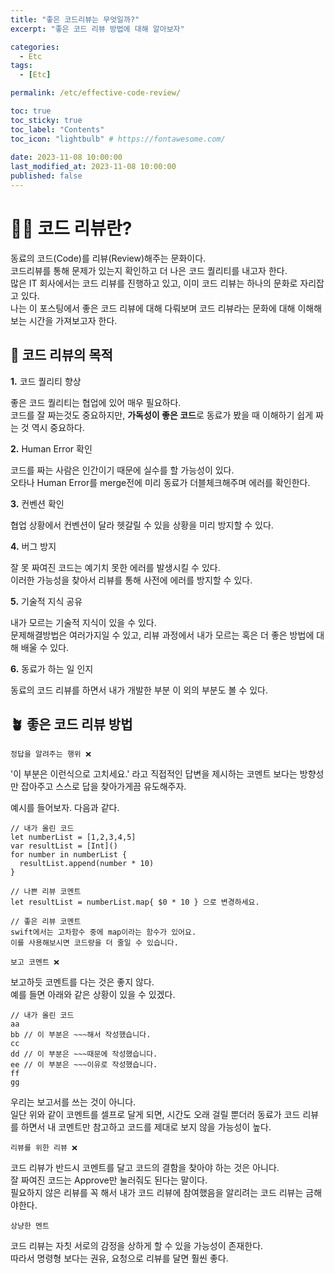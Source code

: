 ```yaml
---
title: "좋은 코드리뷰는 무엇일까?"
excerpt: "좋은 코드 리뷰 방법에 대해 알아보자"

categories:
  - Etc
tags:
  - [Etc]

permalink: /etc/effective-code-review/

toc: true
toc_sticky: true
toc_label: "Contents"
toc_icon: "lightbulb" # https://fontawesome.com/
 
date: 2023-11-08 10:00:00
last_modified_at: 2023-11-08 10:00:00
published: false
---  
```


# 🧑‍💻 코드 리뷰란? 

동료의 코드(Code)를 리뷰(Review)해주는 문화이다.  
코드리뷰를 통해 문제가 있는지 확인하고 더 나은 코드 퀄리티를 내고자 한다.  
많은 IT 회사에서는 코드 리뷰를 진행하고 있고, 이미 코드 리뷰는 하나의 문화로 자리잡고 있다.  
나는 이 포스팅에서 좋은 코드 리뷰에 대해 다뤄보며 코드 리뷰라는 문화에 대해 이해해보는 시간을 가져보고자 한다.  

## 🤖 코드 리뷰의 목적

**1.** 코드 퀄리티 향상  

좋은 코드 퀄리티는 협업에 있어 매우 필요하다.  
코드를 잘 짜는것도 중요하지만, **가독성이 좋은 코드**로 동료가 봤을 때 이해하기 쉽게 짜는 것 역시 중요하다.  

**2.** Human Error 확인  

코드를 짜는 사람은 인간이기 때문에 실수를 할 가능성이 있다.  
오타나 Human Error를 merge전에 미리 동료가 더블체크해주며 에러를 확인한다.   

**3.** 컨벤션 확인  

협업 상황에서 컨벤션이 달라 헷갈릴 수 있을 상황을 미리 방지할 수 있다.  

**4.** 버그 방지  

잘 못 짜여진 코드는 예기치 못한 에러를 발생시킬 수 있다.  
이러한 가능성을 찾아서 리뷰를 통해 사전에 에러를 방지할 수 있다.  

**5.** 기술적 지식 공유  

내가 모르는 기술적 지식이 있을 수 있다.  
문제해결방법은 여러가지일 수 있고, 리뷰 과정에서 내가 모르는 혹은 더 좋은 방법에 대해 배울 수 있다.   

**6.** 동료가 하는 일 인지  

동료의 코드 리뷰를 하면서 내가 개발한 부분 이 외의 부분도 볼 수 있다.  

## 🪴 좋은 코드 리뷰 방법  

`정답을 알려주는 행위 ❌`  

'이 부분은 이런식으로 고치세요.' 라고 직접적인 답변을 제시하는 코멘트 보다는 방향성만 잡아주고 스스로 답을 찾아가게끔 유도해주자.  

예시를 들어보자. 다음과 같다.  

```  
// 내가 올린 코드
let numberList = [1,2,3,4,5]  
var resultList = [Int]()  
for number in numberList {
  resultList.append(number * 10)
}
```  

```
// 나쁜 리뷰 코멘트  
let resultList = numberList.map{ $0 * 10 } 으로 변경하세요.  

// 좋은 리뷰 코멘트  
swift에서는 고차함수 중에 map이라는 함수가 있어요.  
이를 사용해보시면 코드량을 더 줄일 수 있습니다.  
```  

`보고 코멘트 ❌`  

보고하듯 코멘트를 다는 것은 좋지 않다.  
예를 들면 아래와 같은 상황이 있을 수 있겠다.  

```
// 내가 올린 코드  
aa
bb // 이 부분은 ~~~해서 작성했습니다.  
cc
dd // 이 부분은 ~~~때문에 작성했습니다.  
ee // 이 부분은 ~~~이유로 작성했습니다.  
ff
gg
```  

우리는 보고서를 쓰는 것이 아니다.  
일단 위와 같이 코멘트를 셀프로 달게 되면, 시간도 오래 걸릴 뿐더러 동료가 코드 리뷰를 하면서 내 코멘트만 참고하고 코드를 제대로 보지 않을 가능성이 높다.  

`리뷰를 위한 리뷰 ❌`  

코드 리뷰가 반드시 코멘트를 달고 코드의 결함을 찾아야 하는 것은 아니다.  
잘 짜여진 코드는 Approve만 눌러줘도 된다는 말이다.  
필요하지 않은 리뷰를 꼭 해서 내가 코드 리뷰에 참여했음을 알리려는 코드 리뷰는 금해야한다.  

`상냥한 멘트`   

코드 리뷰는 자칫 서로의 감정을 상하게 할 수 있을 가능성이 존재한다.  
따라서 명령형 보다는 권유, 요청으로 리뷰를 달면 훨씬 좋다.  